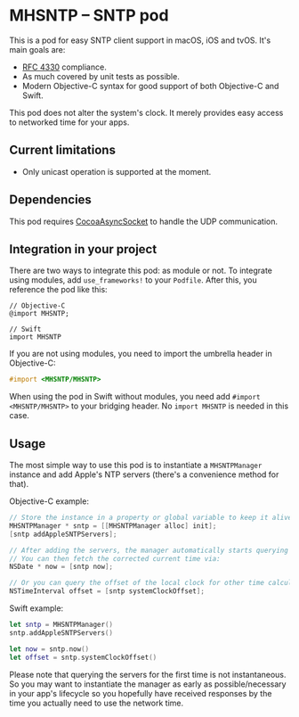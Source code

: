 # MHSNTP – SNTP pod

This is a pod for easy SNTP client support in macOS, iOS and tvOS. It's main
goals are:

* [RFC 4330](https://tools.ietf.org/html/rfc4330) compliance.
* As much covered by unit tests as possible.
* Modern Objective-C syntax for good support of both Objective-C and Swift.

This pod does not alter the system's clock. It merely provides easy access to
networked time for your apps.

## Current limitations

* Only unicast operation is supported at the moment.

## Dependencies

This pod requires [CocoaAsyncSocket](https://github.com/robbiehanson/CocoaAsyncSocket)
to handle the UDP communication.

## Integration in your project

There are two ways to integrate this pod: as module or not. To integrate using
modules, add `use_frameworks!` to your `Podfile`. After this, you reference the
pod like this:

```
// Objective-C
@import MHSNTP;

// Swift
import MHSNTP
```

If you are not using modules, you need to import the umbrella header in
Objective-C:

```Objective-C
#import <MHSNTP/MHSNTP>
```

When using the pod in Swift without modules, you need add `#import <MHSNTP/MHSNTP>`
to your bridging header. No `import MHSNTP` is needed in this case.

## Usage

The most simple way to use this pod is to instantiate a `MHSNTPManager`
instance and add Apple's NTP servers (there's a convenience method for that).

Objective-C example:
```Objective-C
// Store the instance in a property or global variable to keep it alive.
MHSNTPManager * sntp = [[MHSNTPManager alloc] init];
[sntp addAppleSNTPServers];

// After adding the servers, the manager automatically starts querying them.
// You can then fetch the corrected current time via:
NSDate * now = [sntp now];

// Or you can query the offset of the local clock for other time calculations:
NSTimeInterval offset = [sntp systemClockOffset];
```

Swift example:
```Swift
let sntp = MHSNTPManager()
sntp.addAppleSNTPServers()

let now = sntp.now()
let offset = sntp.systemClockOffset()
```

Please note that querying the servers for the first time is not instantaneous.
So you may want to instantiate the manager as early as possible/necessary in
your app's lifecycle so you hopefully have received responses by the time you
actually need to use the network time.
